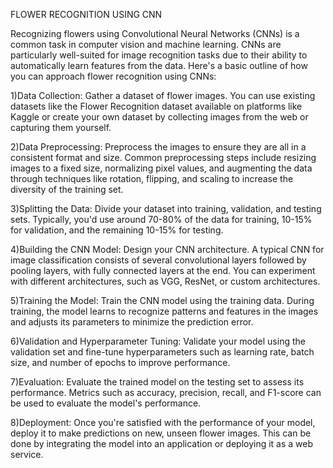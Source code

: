 FLOWER RECOGNITION USING CNN

Recognizing flowers using Convolutional Neural Networks (CNNs) is a common task in computer vision and machine learning. CNNs are particularly well-suited for image recognition tasks due to their ability to automatically learn features from the data. Here's a basic outline of how you can approach flower recognition using CNNs:

1)Data Collection: Gather a dataset of flower images. You can use existing datasets like the Flower Recognition dataset available on platforms like Kaggle or create your own dataset by collecting images from the web or capturing them yourself.

2)Data Preprocessing: Preprocess the images to ensure they are all in a consistent format and size. Common preprocessing steps include resizing images to a fixed size, normalizing pixel values, and augmenting the data through techniques like rotation, flipping, and scaling to increase the diversity of the training set.

3)Splitting the Data: Divide your dataset into training, validation, and testing sets. Typically, you'd use around 70-80% of the data for training, 10-15% for validation, and the remaining 10-15% for testing.

4)Building the CNN Model: Design your CNN architecture. A typical CNN for image classification consists of several convolutional layers followed by pooling layers, with fully connected layers at the end. You can experiment with different architectures, such as VGG, ResNet, or custom architectures.

5)Training the Model: Train the CNN model using the training data. During training, the model learns to recognize patterns and features in the images and adjusts its parameters to minimize the prediction error.

6)Validation and Hyperparameter Tuning: Validate your model using the validation set and fine-tune hyperparameters such as learning rate, batch size, and number of epochs to improve performance.

7)Evaluation: Evaluate the trained model on the testing set to assess its performance. Metrics such as accuracy, precision, recall, and F1-score can be used to evaluate the model's performance.

8)Deployment: Once you're satisfied with the performance of your model, deploy it to make predictions on new, unseen flower images. This can be done by integrating the model into an application or deploying it as a web service.
